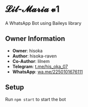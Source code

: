 # 𝓛𝓲𝓵‑𝓜𝓪𝓻𝓲𝓪 𝓿1

A WhatsApp Bot using Baileys library

## Owner Information
- **Owner**: hisoka
- **Author**: hisoka-raven
- **Co-Author**: lilnem
- **Telegram**: [t.me/his_oka_07](https://t.me/his_oka_07)
- **WhatsApp**: [wa.me/2250101676111](https://wa.me/2250101676111)

## Setup
Run `npm start` to start the bot
